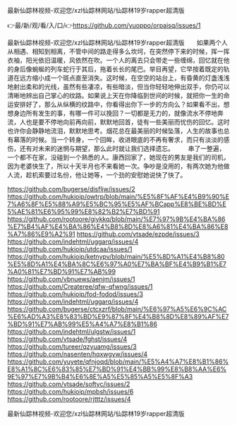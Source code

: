 最新仙踪林视频-欢迎您/xzl仙踪林网站/仙踪林19岁rapper超清版

👉最/新/观/看/入/口/👉https://github.com/yuoppo/orpaisq/issues/1

最新仙踪林视频-欢迎您/xzl仙踪林网站/仙踪林19岁rapper超清版　　如果两个人从相遇、相知到相离，不管中间的路走得多么坎坷，在突然停下来的时候，挥一挥衣袖，阳光依旧温暖，风依然在吹。一个人的离去只会带走一些缠绵，回忆就在他的身后像蜿蜒的列车蛇行于其后，拖着长长的尾巴。举目再望，它早按着既定的轨道在远方缩小成一个斑点直至消失。这时候，在空空的站台上，有昏黄的灯盏浅浅地射出柔和的光线，虽然有些凄凉，有些暗淡，但当你轻轻地伸出双手，你仍可以清晰地辨出自己掌心的纹路。如果说上天在你降临到世间的时候，就把你一生的命运安排好了，那么从纵横的纹路中，你看得出你下一步的方向么？如果看不出，想想身边所有发生的事，有哪一件可以挽回？一切都是无力的，就像流水不停地奔流，人也是要不停地向前再向前，默默地回首，徒有一些美丽而忧伤的回忆。这时也许你会静静地流泪，默默地思考。烟花总在最美丽的时候坠落，人生的故事也总有幕落的时候。当一个转身，一个回眸，收进眼底的不再有奢求，而只有淡淡的感伤，还有对未来的迷惘与期望，那么此时就让我们选择遗忘。
　　串了一整遍，一个都不在家，没碰到一个熟悉的人。康西回家了，她现在的男友是我们的司机，因为老婆快生了，所以十天半月也不来看她一次。争吵是没用的，有两次她为他做人流，趁机索要过名份，他让她等，一个劲的安慰她说快了快了。


https://github.com/bugerse/disfljw/issues/2
https://github.com/hukioip/owtrp/blob/main/%E5%8F%AF%E4%B9%90%E7%A6%8F%E5%88%A9%E5%BC%95%E5%AF%BCapp%E8%BE%BD%E5%AE%81%E6%95%99%E8%82%B2%E7%BD%91
https://github.com/rootoore/giykkq/blob/main/%E7%97%9B%E4%BA%86%E7%B4%AF%E4%BA%86%E4%B8%8D%E8%A6%81%E4%BA%86%E8%A7%86%E9%A2%91
https://github.com/vtsade/ezpde/issues/3
https://github.com/indehtml/uggarq/issues/4
https://github.com/hukioip/utdcaa/issues/1
https://github.com/hukioip/ketnypv/blob/main/%E5%8D%A1%E4%B8%80%E5%8D%A1%E4%BA%8C%E6%97%A0%E7%BA%BF%E4%B9%B1%E7%A0%81%E7%BD%91%E7%AB%99
https://github.com/vbnuews/aenjm/issues/1
https://github.com/Createree/qfw-qfwng/issues/1
https://github.com/hukioip/fod-fodod/issues/3
https://github.com/indehtml/uggarq/issues/4
https://github.com/bugerse/ctcxzrf/blob/main/%E6%97%A5%E6%9C%AC%E6%AD%A3%E8%83%BD%E9%87%8F%E4%B8%8D%E8%89%AF%E7%BD%91%E7%AB%99%E5%A4%A7%E8%B1%86
https://github.com/indehtml/ulgstw/issues/1
https://github.com/vtsade/fghst/issues/4
https://github.com/tureer/qzyuamg/issues/3
https://github.com/nasenten/hqxwgyw/issues/4
https://github.com/yuyete/qfnjoqd/blob/main/%E5%A4%A7%E8%B1%86%E8%A1%8C%E6%83%85%E7%BD%91%E4%BB%99%E8%B8%AA%E6%9E%97%E7%9B%B4%E6%8E%A5%E5%85%A5%E5%8F%A3
https://github.com/vtsade/softyc/issues/2
https://github.com/hukioip/mpbsh/issues/6
https://github.com/rootoore/rjtttz/issues/4

最新仙踪林视频-欢迎您/xzl仙踪林网站/仙踪林19岁rapper超清版
